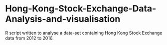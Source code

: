 # Hong-Kong-Stock-Exchange-Data-Analysis-and-visualisation
R script written to analyse a data-set containing Hong Kong Stock Exchange data from 2012 to 2016.
